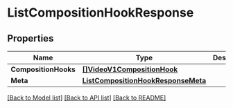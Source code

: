 # ListCompositionHookResponse

## Properties

Name | Type | Description | Notes
------------ | ------------- | ------------- | -------------
**CompositionHooks** | [**[]VideoV1CompositionHook**](VideoV1CompositionHook.md) |  |[optional] 
**Meta** | [**ListCompositionHookResponseMeta**](ListCompositionHookResponseMeta.md) |  |[optional] 

[[Back to Model list]](../README.md#documentation-for-models) [[Back to API list]](../README.md#documentation-for-api-endpoints) [[Back to README]](../README.md)


